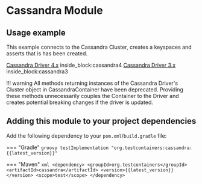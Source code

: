 # Cassandra Module

## Usage example

This example connects to the Cassandra Cluster, creates a keyspaces and asserts that is has been created.

<!--codeinclude-->
[Cassandra Driver 4.x](../../../examples/cassandra-container/src/test/java/org/testcontainers/containers/CassandraDriver4Test.java) inside_block:cassandra4
[Cassandra Driver 3.x](../../../examples/cassandra-container/src/test/java/org/testcontainers/containers/CassandraDriver3Test.java) inside_block:cassandra3
<!--/codeinclude-->

!!! warning
    All methods returning instances of the Cassandra Driver's Cluster object in CassandraContainer have been deprecated. Providing these methods unnecessarily couples the Container to the Driver and creates potential breaking changes if the driver is updated.

## Adding this module to your project dependencies

Add the following dependency to your `pom.xml`/`build.gradle` file:

=== "Gradle"
    ```groovy
    testImplementation "org.testcontainers:cassandra:{{latest_version}}"
    ```

=== "Maven"
    ```xml
    <dependency>
        <groupId>org.testcontainers</groupId>
        <artifactId>cassandra</artifactId>
        <version>{{latest_version}}</version>
        <scope>test</scope>
    </dependency>
    ```
